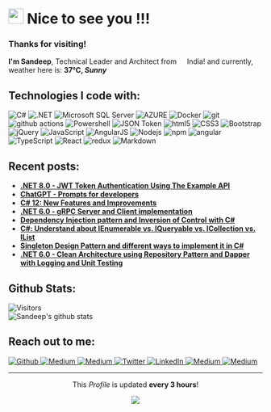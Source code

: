 <h1>
  <img src="https://emojis.slackmojis.com/emojis/images/1643508983/48327/hello_sign.gif?1643508983" width="30"/>
  Nice to see you !!!
</h1>

<h3>
  Thanks for visiting! 
</h3>
<p>
  <b>I'm Sandeep</b>, Technical Leader and Architect from 
  <img src="https://cdn-icons-png.flaticon.com/512/299/299702.png" width="13"/> 
  India! and currently, weather here is: <b> 37°C, <i>Sunny</i></b>
</p>

<h2>Technologies I code with:</h2>
<p>
  <img alt="C#" src="https://img.shields.io/badge/C%23-239120?style=lat-square&logo=c-sharp&logoColor=white" />  
  <img alt=".NET" src="https://img.shields.io/badge/.NET-5C2D91?style=lat-square&logo=.net&logoColor=white" />
  <img alt="Microsoft SQL Server" src="https://img.shields.io/badge/Microsoft_SQL_Server-CC2927?style=flat-square&logo=microsoft-sql-server&logoColor=white" />
   <img alt="AZURE" src="https://img.shields.io/badge/Microsoft_Azure-0089D6?style=lat-square&logo=microsoft-azure&logoColor=white" />
  <img alt="Docker" src="https://img.shields.io/badge/-Docker-46a2f1?style=flat-square&logo=docker&logoColor=white" />
  <img alt="git" src="https://img.shields.io/badge/-Git-F05032?style=flat-square&logo=git&logoColor=white" />
  <img alt="github actions" src="https://img.shields.io/badge/-Github_Actions-2088FF?style=flat-square&logo=github-actions&logoColor=white" />
  <img alt="Powershell" src="https://img.shields.io/badge/Powershell-2CA5E0?style=flat-square&logo=powershell&logoColor=white" />
  <img alt="JSON Token" src="https://img.shields.io/badge/json%20web%20tokens-323330?style=flat-square&logo=json-web-tokens&logoColor=white" />
  <img alt="html5" src="https://img.shields.io/badge/-HTML5-E34F26?style=flat-square&logo=html5&logoColor=white" />
  <img alt="CSS3" src="https://img.shields.io/badge/CSS3-1572B6?style=flat-square&logo=css3&logoColor=white" />
  <img alt="Bootstrap" src="https://img.shields.io/badge/Bootstrap-563D7C?style=flat-square&logo=bootstrap&logoColor=white" />
  <img alt="jQuery" src="https://img.shields.io/badge/jQuery-0769AD?style=flat-square&logo=jquery&logoColor=white" />
  <img alt="JavaScript" src="https://img.shields.io/badge/JavaScript-F7DF1E?style=flat-square&logo=javascript&logoColor=black" />
  <img alt="AngularJS" src="https://img.shields.io/badge/AngularJS-E23237?style=flat-square&logo=angularjs&logoColor=white" />
  <img alt="Nodejs" src="https://img.shields.io/badge/-Nodejs-43853d?style=flat-square&logo=Node.js&logoColor=white" />
  <img alt="npm" src="https://img.shields.io/badge/-NPM-CB3837?style=flat-square&logo=npm&logoColor=white" />
  <img alt="angular" src="https://img.shields.io/badge/-Angular-DD0031?style=flat-square&logo=angular&logoColor=white" />
  <img alt="TypeScript" src="https://img.shields.io/badge/-TypeScript-007ACC?style=flat-square&logo=typescript&logoColor=white" />
  <img alt="React" src="https://img.shields.io/badge/-React-45b8d8?style=flat-square&logo=react&logoColor=white" />
  <img alt="redux" src="https://img.shields.io/badge/-Redux-764ABC?style=flat-square&logo=redux&logoColor=white" />
  <img alt="Markdown" src="https://img.shields.io/badge/Markdown-000000?style=flat-square&logo=markdown&logoColor=white" />
</p>


<h2>Recent posts:</h2>
<ul>
  <li>
    <a href="https://dev.to/techiesdiary/net-60-jwt-token-authentication-using-the-example-api-91l">
      <b>
        .NET 8.0 - JWT Token Authentication Using The Example API
      </b>
    </a>
  </li>
  <li>
    <a href="https://dev.to/techiesdiary/chatgpt-prompts-for-developers-216d">
      <b>
        ChatGPT - Prompts for developers
      </b>
    </a>
  </li>
  <li>
    <a href="https://dev.to/techiesdiary/c-new-features-and-improvements-in-c-12-3n3f">
      <b>
        C# 12: New Features and Improvements
      </b>
    </a>
  </li>
  <li>
    <a href="https://dev.to/techiesdiary/net-60-grpc-server-and-client-implementation-77m">
      <b>
        .NET 6.0 - gRPC Server and Client implementation
      </b>
    </a>
  </li>
  <li>
    <a href="https://dev.to/techiesdiary/di-and-ioc-2knc">
      <b>
        Dependency Injection pattern and Inversion of Control with C#
      </b>
    </a>
  </li>
  <li>
    <a href="https://dev.to/techiesdiary/c-understand-about-ienumerable-vs-iqueryable-vs-icollection-vs-ilist-38n7">
      <b>
        C#: Understand about IEnumerable vs. IQueryable vs. ICollection vs. IList
      </b>
    </a>
  </li>
  <li>
    <a href="https://dev.to/techiesdiary/singleton-design-pattern-and-different-ways-to-implement-it-in-c-53lo">
      <b>
        Singleton Design Pattern and different ways to implement it in C#
      </b>
    </a>
  </li>
  <li>
    <a href="https://dev.to/techiesdiary/net-60-clean-architecture-using-repository-pattern-and-dapper-with-logging-and-unit-testing-1nd9">
      <b>
        .NET 6.0 - Clean Architecture using Repository Pattern and Dapper with Logging and Unit Testing
      </b>
    </a>
  </li>
</ul>

<h2>Github Stats:</h2>

![Visitors](https://visitor-badge.glitch.me/badge?page_id=sandeepkumar17.sandeepkumar17)
<br />
![Sandeep's github stats](https://github-readme-stats.vercel.app/api?username=sandeepkumar17&hide=["issues"]&show_icons=true)

<h2>Reach out to me:</h2>
<p>
  <a href="https://github.com/sandeepkumar17" target="_blank">
    <img alt="Github" src="https://img.shields.io/badge/sandeepkumar17-%2312100E.svg?&style=for-the-badge&logo=Github&logoColor=white" />
  </a> 
  <a href="https://dev.to/techiesdiary" target="_blank">
    <img alt="Medium" src="https://img.shields.io/badge/techiesdiary-0A0A0A?style=for-the-badge&logo=devdotto&logoColor=white" />
  </a>
  <a href="https://diary-techies.blogspot.com/" target="_blank">
    <img alt="Medium" src="https://img.shields.io/badge/Blogger-FF5722?style=for-the-badge&logo=blogger&logoColor=white" />
  </a>
  <a href="https://twitter.com/meetToSandy" target="_blank">
    <img alt="Twitter" src="https://img.shields.io/badge/meetToSandy-%231DA1F2.svg?&style=for-the-badge&logo=twitter&logoColor=white" />
  </a>
  <a href="https://www.linkedin.com/in/sandeepkumar17" target="_blank">
    <img alt="LinkedIn" src="https://img.shields.io/badge/sandeepkumar17-%230077B5.svg?&style=for-the-badge&logo=linkedin&logoColor=white" />
  </a>
  <a href="https://www.facebook.com/TechiesDiary" target="_blank">
    <img alt="Medium" src="https://img.shields.io/badge/TechiesDiary-1877F2?style=for-the-badge&logo=facebook&logoColor=white" />
  </a>
  <a href="https://www.buymeacoffee.com/sandeepkum3" target="_blank">
    <img alt="Medium" src="https://img.shields.io/badge/Buy_Me_A_Coffee-FFDD00?style=for-the-badge&logo=buy-me-a-coffee&logoColor=black" />
  </a>
</p>



------------
<p align="center">
  This <i>Profile</i> is updated <b>every 3 hours</b>!
  <!-- </br>Last refresh: Tuesday, 6 September, 08:28 GMT+5:30 -->
</p>
<p align="center">
  <img src="https://github.com/sandeepkumar17/sandeepkumar17/workflows/README%20build/badge.svg" />
  <!--
  <img alt="Stars" src="https://img.shields.io/github/stars/sandeepkumar17/sandeepkumar17?style=flat-square&labelColor=343b41"/> 
  <img alt="Forks" src="https://img.shields.io/github/forks/sandeepkumar17/sandeepkumar17?style=flat-square&labelColor=343b41"/> 
  -->
</p>

<!--
**sandeepkumar17/sandeepkumar17** is a ✨ _special_ ✨ repository because its `README.md` (this file) appears on your GitHub profile.

Here are some ideas to get you started:

- 🔭 I’m currently working on ...
- 🌱 I’m currently learning ...
- 👯 I’m looking to collaborate on ...
- 🤔 I’m looking for help with ...
- 💬 Ask me about ...
- 📫 How to reach me: ...
- 😄 Pronouns: ...
- ⚡ Fun fact: ...
-->
